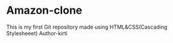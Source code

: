 # Amazon-clone
This is my first Git repository made using HTML&CSS(Cascading Stylesheeet)
Author-kirti
